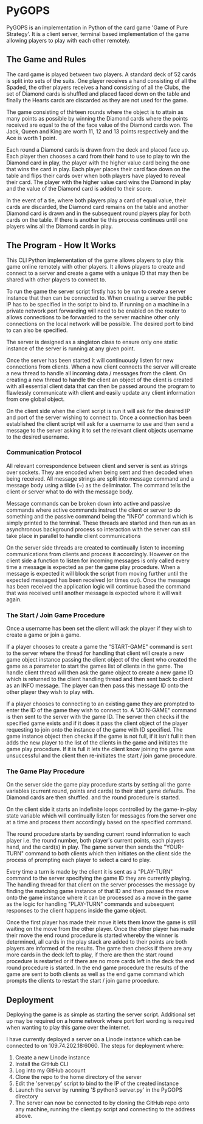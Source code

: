 # PyGOPS
PyGOPS is an implementation in Python of the card game 'Game of Pure Strategy'. It is a client server, terminal based 
implementation of the game allowing players to play with each other remotely.

## The Game and Rules
The card game is played between two players. A standard deck of 52 cards is split into sets of the suits. One player 
receives a hand consisting of all the Spaded, the other players receives a hand consisting of all the 
Clubs, the set of Diamond cards is shuffled and placed faced down on the table and finally the Hearts cards are discarded
as they are not used for the game.

The game consisting of thirteen rounds where the object is to attain as many points as possible by winning the Diamond 
cards where the points received are equal to the of the face value of the Diamond cards won. The Jack, Queen and King 
are worth 11, 12 and 13 points respectively and the Ace is worth 1 point.

Each round a Diamond cards is drawn from the deck and placed face up. Each player then chooses a card from their hand to 
use to play to win the Diamond card in play, the player with the higher value card being the one that wins the card in 
play. Each player places their card face down on the table and flips their cards over when both players have played to
reveal their card. The player with the higher value card wins the Diamond in play and the value of the Diamond card is 
added to their score.

In the event of a tie, where both players play a card of equal value, their cards are discarded, the Diamond card 
remains on the table and another Diamond card is drawn and in the subsequent round players play for both cards on the
table. If there is another tie this process continues until one players wins all the Diamond cards in play.

## The Program - How It Works
This CLI Python implementation of the game allows players to play this game online remotely with other players. It 
allows players to create and connect to a server and create a game with a unique ID that may then be shared with other
players to connect to.

To run the game the server script firstly has to be run to create a server instance that then can be connected to. When
creating a server the public IP has to be specified in the script to bind to. If running on a machine in a private
network port forwarding will need to be enabled on the router to allows connections to be forwarded to the server 
machine other only connections on the local network will be possible. The desired port to bind to can also be specified.

The server is designed as a singleton class to ensure only one static instance of the server is running at any given 
point.

Once the server has been started it will continuously listen for new connections from clients. When a new client connects 
the server will create a new thread to handle all incoming data / messages from the client. On creating a new thread
to handle the client an object of the client is created with all essential client data that can then be passed around 
the program to flawlessly communicate with client and easily update any client information from one global object.

On the client side when the client script is run it will ask for the desired IP and port of the server wishing to
connect to. Once a connection has been established the client script will ask for a username to use and then send a
message to the server asking it to set the relevant client objects username to the desired username.

### Communication Protocol

All relevant correspondence between client and server is sent as strings over sockets. They are encoded when being sent
and then decoded when being received. All message strings are split into message command and a message body using a 
tilde (~) as the deliminator. The command tells the client or server what to do with the message body.

Message commands can be broken down into active and passive commands where active commands instruct the client or server 
to do something and the passive command being the "INFO" command which is simply printed to the terminal. These threads
are started and then run as an asynchronous background process so interaction with the server can still take place in 
parallel to handle client communications

On the server side threads are created to continually listen to incoming communications from clients and process it
accordingly. However on the client side a function to listen for incoming messages is only called every time a message 
is expected as per the game play procedure. When a message is expected it will block the script from moving further
until the expected messaged has been received (or times out). Once the message has been received the application logic
will continue based the command that was received until another message is expected where it will wait again.

### The Start / Join Game Procedure

Once a username has been set the client will ask the player if they wish to create a game or join a game.

If a player chooses to create a game the "START-GAME" command is sent to the server where the thread for handling that
client will create a new game object instance passing the client object of the client who created the game as a parameter
to start the games list of clients in the game. The handle client thread will then ask the game object to create a new
game ID which is returned to the client handling thread and then sent back to client as an INFO message. The player can
then pass this message ID onto the other player they wish to play with. 

If a player chooses to connecting to an existing game they are prompted to enter the ID of the game they wish to connect 
to. A "JOIN-GAME" command is then sent to the server with the game ID. The server then checks if the specified game 
exists and if it does it pass the client object of the player requesting to join onto the instance of the game with
ID specified. The game instance object then checks if the game is not full, if it isn't full it then adds the new player
to the list of the clients in the game and initiates the game play procedure. If it is full it lets the client know
joining the game was unsuccessful and the client then re-initiates the start / join game procedure.

### The Game Play Procedure

On the server side the game play procedure starts by setting all the game variables (current round, points and cards) to 
their start game defaults. The Diamond cards are then shuffled. and the round procedure is started.

On the client side it starts an indefinite loops controlled by the game-in-play state variable which will continually 
listen for messages from the server one at a time and process them accordingly based on the specified command.

The round procedure starts by sending current round information to each player i.e. the round number, both player's 
current points, each players hand, and the card(s) in play. The game server then sends the "YOUR-TURN" command to both 
clients which then initiates on the client side the process of prompting each player to select a card to play.

Every time a turn is made by the client it is sent as a "PLAY-TURN" command to the server specifying the game ID they
are currently playing. The handling thread for that client on the server processes the message by finding the matching
game instance of that ID and then passed the move onto the game instance where it can be processed as a move in the 
game as the logic for handling "PLAY-TURN" commands and subsequent responses to the client happens inside the game 
object.

Once the first player has made their move it lets them know the game is still waiting on the move from the other player.
Once the other player has made their move the end round procedure is started whereby the winner is determined, all cards
in the play stack are added to their points are both players are informed of the results. The game then checks if there 
are any more cards in the deck left to play, if there are then the start round procedure is restarted or if there are no
more cards left in the deck the end round procedure is started. In the end game procedure the results of the game
are sent to both clients as well as the end game command which prompts the clients to restart the start / join game
procedure.


## Deployment
Deploying the game is as simple as starting the server script. Additional set up may be required on a home network where
port fort wording is required when wanting to play this game over the internet.

I have currently deployed a server on a Linode instance which can be connected to on 109.74.202.18:6060. 
The steps for deployment where:
1. Create a new Linode instance
2. Install the GitHub CLI
3. Log into my GitHub account
4. Clone the repo to the home directory of the server
5. Edit the 'server.py' script to bind to the IP of the created instance
6. Launch the server by running '$ python3 server.py' in the PyGOPS directory
7. The server can now be connected to by cloning the GitHub repo onto any machine, running the client.py script and connecting to the address above.